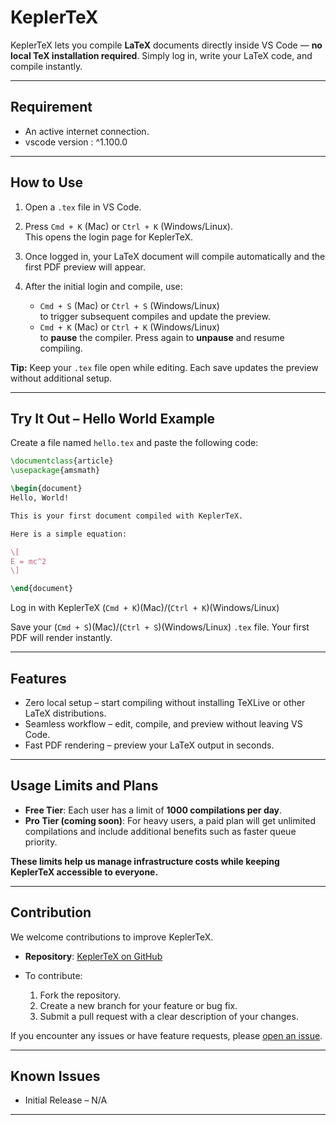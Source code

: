 # KeplerTeX

KeplerTeX lets you compile **LaTeX** documents directly inside VS Code — **no local TeX installation required**.
Simply log in, write your LaTeX code, and compile instantly.

---

## Requirement

* An active internet connection.
* vscode version : ^1.100.0
---

## How to Use

1. Open a `.tex` file in VS Code.
2. Press `Cmd + K` (Mac) or `Ctrl + K` (Windows/Linux).  
   This opens the login page for KeplerTeX.
3. Once logged in, your LaTeX document will compile automatically and the first PDF preview will appear.
4. After the initial login and compile, use:

   * `Cmd + S` (Mac) or `Ctrl + S` (Windows/Linux)  
     to trigger subsequent compiles and update the preview.
   * `Cmd + K` (Mac) or `Ctrl + K` (Windows/Linux)  
     to **pause** the compiler. Press again to **unpause** and resume compiling.

**Tip:** Keep your `.tex` file open while editing. Each save updates the preview without additional setup.


---

## Try It Out – Hello World Example

Create a file named `hello.tex` and paste the following code:

```latex
\documentclass{article}
\usepackage{amsmath}

\begin{document}
Hello, World!  

This is your first document compiled with KeplerTeX.  

Here is a simple equation:

\[
E = mc^2
\]

\end{document}
```

Log in with KeplerTeX (`Cmd + K`)(Mac)/(`Ctrl + K`)(Windows/Linux) 

Save your (`Cmd + S`)(Mac)/(`Ctrl + S`)(Windows/Linux) `.tex` file. Your first PDF will render instantly.

---

## Features

* Zero local setup – start compiling without installing TeXLive or other LaTeX distributions.
* Seamless workflow – edit, compile, and preview without leaving VS Code.
* Fast PDF rendering – preview your LaTeX output in seconds.

---

## Usage Limits and Plans

* **Free Tier**: Each user has a limit of **1000 compilations per day**.
* **Pro Tier (coming soon)**: For heavy users, a paid plan will get unlimited compilations and include additional benefits such as faster queue priority.

**These limits help us manage infrastructure costs while keeping KeplerTeX accessible to everyone.**

---

## Contribution

We welcome contributions to improve KeplerTeX.

* **Repository**: [KeplerTeX on GitHub](https://github.com/AbeyHurtis/keplertex)
* To contribute:

  1. Fork the repository.
  2. Create a new branch for your feature or bug fix.
  3. Submit a pull request with a clear description of your changes.

If you encounter any issues or have feature requests, please [open an issue](https://github.com/AbeyHurtis/keplertex/issues).

---

## Known Issues

* Initial Release – N/A

---


